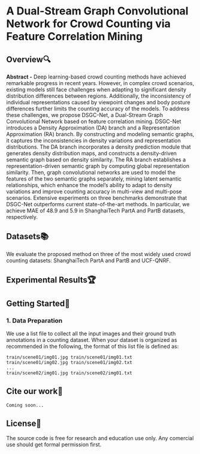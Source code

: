 # A Dual-Stream Graph Convolutional Network for Crowd Counting via Feature Correlation Mining
## Overview🔍
**Abstract -** Deep learning-based crowd counting methods have achieved remarkable progress in recent years. However, in complex crowd scenarios, existing models still face challenges when adapting to significant density distribution differences between regions. Additionally, the inconsistency of individual representations caused by viewpoint changes and body posture differences further limits the counting accuracy of the models. To address these challenges, we propose DSGC-Net, a Dual-Stream Graph Convolutional Network based on feature correlation mining. DSGC-Net introduces a Density Approximation (DA) branch and a Representation Approximation (RA) branch. By constructing and modeling semantic graphs, it captures the inconsistencies in density variations and representation distributions. The DA branch incorporates a density prediction module that generates density distribution maps, and constructs a density-driven semantic graph based on density similarity. The RA branch establishes a representation-driven semantic graph by computing global representation similarity. Then, graph convolutional networks are used to model the features of the two semantic graphs separately, mining latent semantic relationships, which enhance the model’s ability to adapt to density variations and improve counting accuracy in multi-view and multi-pose scenarios. Extensive experiments on three benchmarks demonstrate that DSGC-Net outperforms current state-of-the-art methods. In particular, we achieve MAE of 48.9 and 5.9 in ShanghaiTech PartA and PartB datasets, respectively.
## Datasets📚
We evaluate the proposed method on three of the most widely used crowd counting datasets: ShanghaiTech PartA and PartB and UCF-QNRF.
## Experimental Results🏆

## Getting Started🚀
### 1. Data Preparation
We use a list file to collect all the input images and their ground truth annotations in a counting dataset. When your dataset is organized as recommended in the following, the format of this list file is defined as:
```
train/scene01/img01.jpg train/scene01/img01.txt
train/scene01/img02.jpg train/scene01/img02.txt
...
train/scene02/img01.jpg train/scene02/img01.txt
```

## Cite our work📝
```Coming soon...```
## License📜
The source code is free for research and education use only. Any comercial use should get formal permission first.
